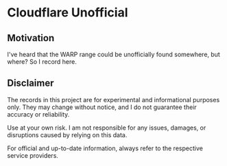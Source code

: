 # Cloudflare Unofficial

## Motivation

I've heard that the WARP range could be unofficially found somewhere, but 
where? So I record here.

## Disclaimer

The records in this project are for experimental and informational purposes
only. They may change without notice, and I do not guarantee their accuracy
or reliability.

Use at your own risk. I am not responsible for any issues, damages, or 
disruptions caused by relying on this data.

For official and up-to-date information, always refer to the respective
service providers.